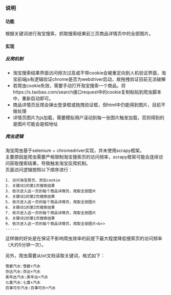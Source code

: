 ### 说明
#### 功能
根据关键词进行淘宝搜索，抓取搜索结果前三页商品详情页中的全部图片。

#### 实现
##### 反爬机制
* 淘宝搜索结果界面访问频次过高或不带cookie会被重定向到人机验证界面，淘宝前端js有逻辑验证chrome是否为webdriver启动，故拖拽验证目前无法破解
* 若爬虫cookie失效，需要手动打开淘宝搜索一个商品，将https://s.taobao.com/search接口request中的cookie复制粘贴到爬虫脚本中，重新启动即可。
* 商品详情页反爬会弹出登录框或拖拽验证框，但html中仍能得到图片，目前不做处理
* 详情页图片为js加载，需要模拟用户滚动到每一张图片触发加载，否则得到的是图片可能会是假地址

##### 爬虫逻辑
淘宝爬虫基于selenium + chromedriver实现，并未使用scrapy框架。<br>
主要原因是爬虫需要严格限制淘宝搜索页的访问频率，scrapy框架可能会连续访问获取搜索结果，导致触发淘宝反爬机制。<br>
页面访问逻辑按照以下顺序进行：<br>
```
1. 访问淘宝首页，添加cookie
2. 关键词1的第1页搜索结果
3. 依次进入这一页的每个商品详情页，爬取全部图片
4. 关键词1的第2页搜索结果
5. 依次进入这一页的每个商品详情页，爬取全部图片
6. 关键词1的第3页搜索结果
7. 依次进入这一页的每个商品详情页，爬取全部图片
8. 关键词2的第1页搜索结果
9. 依次进入这一页的每个商品详情页，爬取全部图片<br>
......
```

这样做的好处是在保证不影响爬虫效率的前提下最大程度降低搜索页的访问频率（大约5分钟一次）。

另外，爬虫需要从txt文档读取关键词，格式如下：
```
雪碧汽水:雪碧+汽水
芬达汽水:芬达+汽水
美年达汽水:美年达+汽水
七喜汽水:七喜+汽水
百事可乐汽水:百事可乐+汽水
```